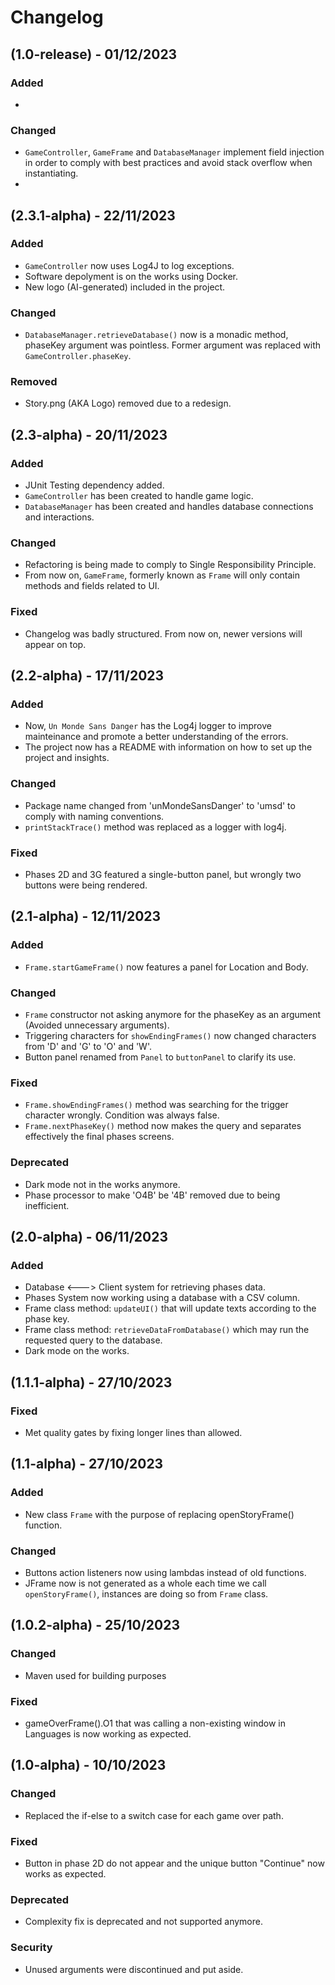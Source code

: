 # Changelog

## (1.0-release) - 01/12/2023

### Added
- 

### Changed
- `GameController`, `GameFrame` and `DatabaseManager` implement field injection in order to comply with best 
  practices and avoid stack overflow when instantiating.
- 

## (2.3.1-alpha) - 22/11/2023

### Added
- `GameController` now uses Log4J to log exceptions.
- Software depolyment is on the works using Docker.
- New logo (AI-generated) included in the project.

### Changed
- `DatabaseManager.retrieveDatabase()` now is a monadic method, phaseKey argument was pointless. Former argument was 
  replaced with `GameController.phaseKey`.

### Removed
- Story.png (AKA Logo) removed due to a redesign.

## (2.3-alpha) - 20/11/2023

### Added
- JUnit Testing dependency added.
- `GameController` has been created to handle game logic.
- `DatabaseManager` has been created and handles database connections and interactions.

### Changed
- Refactoring is being made to comply to Single Responsibility Principle.
- From now on, `GameFrame`, formerly known as `Frame` will only contain methods and fields related to UI.

### Fixed
- Changelog was badly structured. From now on, newer versions will appear on top.

## (2.2-alpha) - 17/11/2023

### Added
- Now, `Un Monde Sans Danger` has the Log4j logger to improve mainteinance and promote a better understanding
  of the errors.
- The project now has a README with information on how to set up the project and insights.

### Changed
- Package name changed from 'unMondeSansDanger' to 'umsd' to comply with naming conventions.
- `printStackTrace()` method was replaced as a logger with log4j.

### Fixed
- Phases 2D and 3G featured a single-button panel, but wrongly two buttons were being rendered.

## (2.1-alpha) - 12/11/2023

### Added
- `Frame.startGameFrame()` now features a panel for Location and Body. 

### Changed
- `Frame` constructor not asking anymore for the phaseKey as an argument (Avoided unnecessary arguments).
- Triggering characters for `showEndingFrames()` now changed characters from 'D' and 'G' to 'O' and 'W'.
- Button panel renamed from `Panel` to `buttonPanel` to clarify its use.

### Fixed
- `Frame.showEndingFrames()` method was searching for the trigger character wrongly. Condition was always false.
- `Frame.nextPhaseKey()` method now makes the query and separates effectively the final phases screens.

### Deprecated
- Dark mode not in the works anymore.
- Phase processor to make 'O4B' be '4B' removed due to being inefficient. 

## (2.0-alpha) - 06/11/2023

### Added
- Database <---> Client system for retrieving phases data.
- Phases System now working using a database with a CSV column.
- Frame class method: `updateUI()` that will update texts according to the phase key.
- Frame class method: `retrieveDataFromDatabase()` which may run the requested query to the database.
- Dark mode on the works.

## (1.1.1-alpha) - 27/10/2023

### Fixed
- Met quality gates by fixing longer lines than allowed.

## (1.1-alpha) - 27/10/2023

### Added
- New class `Frame` with the purpose of replacing openStoryFrame() function.

### Changed
- Buttons action listeners now using lambdas instead of old functions.
- JFrame now is not generated as a whole each time we call `openStoryFrame()`, instances are doing so from 
  `Frame` class.


## (1.0.2-alpha) - 25/10/2023

### Changed
- Maven used for building purposes

### Fixed
- gameOverFrame().O1 that was calling a non-existing window in Languages is now working as expected.

## (1.0-alpha) - 10/10/2023

### Changed
- Replaced the if-else to a switch case for each game over path.

### Fixed
- Button in phase 2D do not appear and the unique button "Continue" now works as expected.

### Deprecated
- Complexity fix is deprecated and not supported anymore.

### Security
- Unused arguments were discontinued and put aside.
